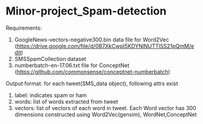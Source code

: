 # Minor-project_Spam-detection

Requirements:
1. GoogleNews-vectors-negative300.bin data file for Word2Vec
    (https://drive.google.com/file/d/0B7XkCwpI5KDYNlNUTTlSS21pQmM/edit)
2. SMSSpamCollection dataset
3. numberbatch-en-17.06.txt file for ConceptNet
    (https://github.com/commonsense/conceptnet-numberbatch)

Output format:
for each tweet(SMS_data object), following attrs exist
1. label: indicates spam or ham
2. words: list of words extracted from tweet
3. vectors: list of vectors of each word in tweet. Each Word vector has 300 dimensions constructed using Word2Vec(gensim), WordNet,ConceptNet
